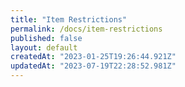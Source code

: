 ```yaml
---
title: "Item Restrictions"
permalink: /docs/item-restrictions
published: false
layout: default
createdAt: "2023-01-25T19:26:44.921Z"
updatedAt: "2023-07-19T22:28:52.981Z"
---
```

